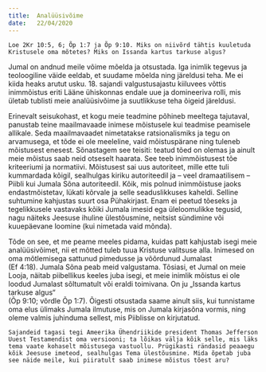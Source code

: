 ```yaml
---
title:  Analüüsivõime
date:   22/04/2020
---
```


`Loe 2Kr 10:5, 6; Õp 1:7 ja Õp 9:10. Miks on niivõrd tähtis kuuletuda Kristusele oma mõtetes? Miks on Issanda kartus tarkuse algus?`

Jumal on andnud meile võime mõelda ja otsustada. Iga inimlik tegevus ja teoloogiline väide eeldab, et suudame mõelda ning järeldusi teha. Me ei kiida heaks arutut usku. 18. sajandi valgustusajastu kiiluvees võttis inimmõistus eriti Lääne ühiskonnas endale uue ja domineeriva rolli, mis ületab tublisti meie analüüsivõime ja suutlikkuse teha õigeid järeldusi.

Erinevalt seisukohast, et kogu meie teadmine põhineb meeltega tajutaval, panustab teine maailmavaade inimese mõistusele kui teadmise peamisele allikale. Seda maailmavaadet nimetatakse ratsionalismiks ja tegu on arvamusega, et tõde ei ole meeleline, vaid mõistuspärane ning tuleneb mõistusest enesest. Sõnastagem see teisiti: teatud tõed on olemas ja ainult meie mõistus saab neid otseselt haarata. See teeb inimmõistusest tõe kriteeriumi ja normatiivi. Mõistusest sai uus autoriteet, mille ette tuli kummardada kõigil, sealhulgas kiriku autoriteedil ja – veel dramaatilisem – Piibli kui Jumala Sõna autoriteedil. Kõik, mis polnud inimmõistuse jaoks endastmõistetav, lükati kõrvale ja selle seaduslikkuses kaheldi. Selline suhtumine kahjustas suurt osa Pühakirjast. Enam ei peetud tõeseks ja tegelikkusele vastavaks kõiki Jumala imesid ega üleloomulikke tegusid, nagu näiteks Jeesuse ihuline ülestõusmine, neitsist sündimine või kuuepäevane loomine (kui nimetada vaid mõnda).

Tõde on see, et me peame meeles pidama, kuidas patt kahjustab isegi meie analüüsivõimet, nii et mõtted tuleb tuua Kristuse valitsuse alla. Inimesed on oma mõtlemisega sattunud pimedusse ja võõrdunud Jumalast  
(Ef 4:18). Jumala Sõna peab meid valgustama. Tõsiasi, et Jumal on meie Looja, näitab piibellikus keeles juba isegi, et meie inimlik mõistus ei ole loodud Jumalast sõltumatult või eraldi toimivana. On ju „Issanda kartus tarkuse algus“  
(Õp 9:10; võrdle Õp 1:7). Õigesti otsustada saame ainult siis, kui tunnistame oma elus ülimaks Jumala ilmutuse, mis on Jumala kirjasõna vormis, ning oleme valmis juhinduma sellest, mis Piiblisse on kirjutatud.

`Sajandeid tagasi tegi Ameerika Ühendriikide president Thomas Jefferson Uuest Testamendist oma versiooni; ta lõikas välja kõik selle, mis läks tema vaate kohaselt mõistusega vastuollu. Prügikasti rändasid peaaegu kõik Jeesuse imeteod, sealhulgas Tema ülestõusmine. Mida õpetab juba see näide meile, kui piiratult saab inimese mõistus tõest aru?`
